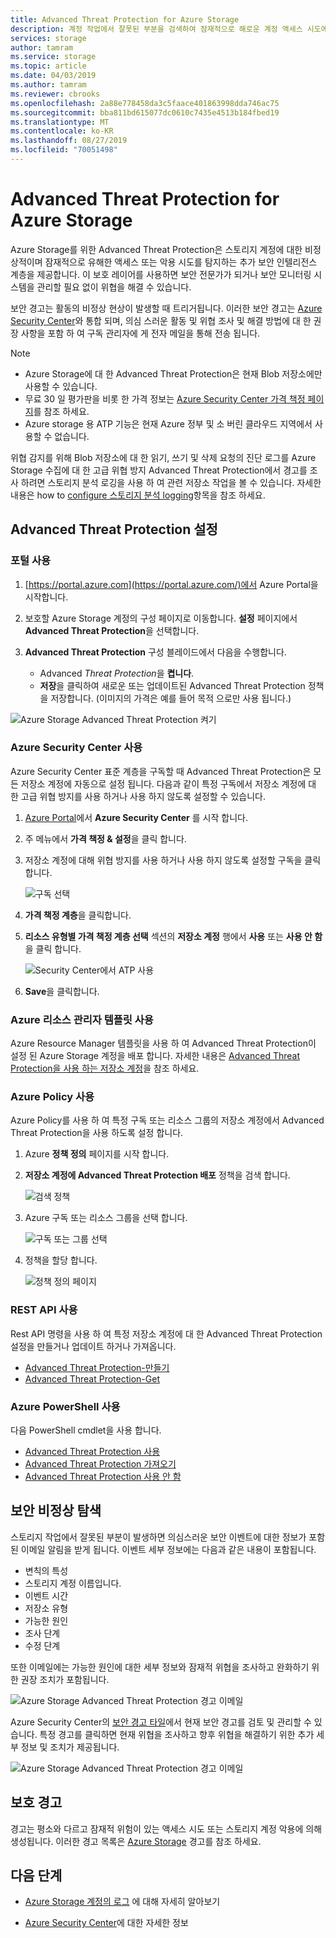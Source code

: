```yaml
---
title: Advanced Threat Protection for Azure Storage
description: 계정 작업에서 잘못된 부분을 검색하여 잠재적으로 해로운 계정 액세스 시도에 대해 알리도록 Azure Storage Advanced Threat Protection을 구성합니다.
services: storage
author: tamram
ms.service: storage
ms.topic: article
ms.date: 04/03/2019
ms.author: tamram
ms.reviewer: cbrooks
ms.openlocfilehash: 2a88e778458da3c5faace401863998dda746ac75
ms.sourcegitcommit: bba811bd615077dc0610c7435e4513b184fbed19
ms.translationtype: MT
ms.contentlocale: ko-KR
ms.lasthandoff: 08/27/2019
ms.locfileid: "70051498"
---
```

# <a name="advanced-threat-protection-for-azure-storage"></a>Advanced Threat Protection for Azure Storage

Azure Storage를 위한 Advanced Threat Protection은 스토리지 계정에 대한 비정상적이며 잠재적으로 유해한 액세스 또는 악용 시도를 탐지하는 추가 보안 인텔리전스 계층을 제공합니다. 이 보호 레이어를 사용하면 보안 전문가가 되거나 보안 모니터링 시스템을 관리할 필요 없이 위협을 해결 수 있습니다. 

보안 경고는 활동의 비정상 현상이 발생할 때 트리거됩니다.  이러한 보안 경고는 [Azure Security Center](https://azure.microsoft.com/services/security-center/)와 통합 되며, 의심 스러운 활동 및 위협 조사 및 해결 방법에 대 한 권장 사항을 포함 하 여 구독 관리자에 게 전자 메일을 통해 전송 됩니다.

> [!NOTE]
> * Azure Storage에 대 한 Advanced Threat Protection은 현재 Blob 저장소에만 사용할 수 있습니다.
> * 무료 30 일 평가판을 비롯 한 가격 정보는 [Azure Security Center 가격 책정 페이지]( https://azure.microsoft.com/pricing/details/security-center/)를 참조 하세요.
> * Azure storage 용 ATP 기능은 현재 Azure 정부 및 소 버린 클라우드 지역에서 사용할 수 없습니다.

위협 감지를 위해 Blob 저장소에 대 한 읽기, 쓰기 및 삭제 요청의 진단 로그를 Azure Storage 수집에 대 한 고급 위협 방지 Advanced Threat Protection에서 경고를 조사 하려면 스토리지 분석 로깅을 사용 하 여 관련 저장소 작업을 볼 수 있습니다. 자세한 내용은 how to [configure 스토리지 분석 logging](storage-monitor-storage-account.md#configure-logging)항목을 참조 하세요.

## <a name="set-up-advanced-threat-protection"></a>Advanced Threat Protection 설정 

### <a name="using-the-portal"></a>포털 사용

1. [https://portal.azure.com](https://portal.azure.com/)에서 Azure Portal을 시작합니다.

2. 보호할 Azure Storage 계정의 구성 페이지로 이동합니다. **설정** 페이지에서 **Advanced Threat Protection**을 선택합니다.

3. **Advanced Threat Protection** 구성 블레이드에서 다음을 수행합니다.
    * Advanced *Threat Protection*을 **켭니다**.
    * **저장**을 클릭하여 새로운 또는 업데이트된 Advanced Threat Protection 정책을 저장합니다. (이미지의 가격은 예를 들어 목적 으로만 사용 됩니다.)

![Azure Storage Advanced Threat Protection 켜기](./media/storage-advanced-threat-protection/storage-advanced-threat-protection-turn-on.png)

### <a name="using-azure-security-center"></a>Azure Security Center 사용

Azure Security Center 표준 계층을 구독할 때 Advanced Threat Protection은 모든 저장소 계정에 자동으로 설정 됩니다. 다음과 같이 특정 구독에서 저장소 계정에 대 한 고급 위협 방지를 사용 하거나 사용 하지 않도록 설정할 수 있습니다.

1. [Azure Portal](https://portal.azure.com)에서 **Azure Security Center** 를 시작 합니다.
1. 주 메뉴에서 **가격 책정 & 설정**을 클릭 합니다.
1. 저장소 계정에 대해 위협 방지를 사용 하거나 사용 하지 않도록 설정할 구독을 클릭 합니다.

    ![구독 선택](./media/storage-advanced-threat-protection/storage-advanced-threat-protection-subscription.png)

1. **가격 책정 계층**을 클릭합니다.
1. **리소스 유형별 가격 책정 계층 선택** 섹션의 **저장소 계정** 행에서 **사용** 또는 **사용 안 함**을 클릭 합니다.

    ![Security Center에서 ATP 사용](./media/storage-advanced-threat-protection/storage-advanced-threat-protection-pricing2.png)
1. **Save**을 클릭합니다.

### <a name="using-azure-resource-manager-templates"></a>Azure 리소스 관리자 템플릿 사용

Azure Resource Manager 템플릿을 사용 하 여 Advanced Threat Protection이 설정 된 Azure Storage 계정을 배포 합니다. 자세한 내용은 [Advanced Threat Protection을 사용 하는 저장소 계정](https://azure.microsoft.com/resources/templates/201-storage-advanced-threat-protection-create/)을 참조 하세요.

### <a name="using-azure-policy"></a>Azure Policy 사용

Azure Policy를 사용 하 여 특정 구독 또는 리소스 그룹의 저장소 계정에서 Advanced Threat Protection을 사용 하도록 설정 합니다.

1. Azure **정책 정의** 페이지를 시작 합니다.

1. **저장소 계정에 Advanced Threat Protection 배포** 정책을 검색 합니다.

     ![검색 정책](./media/storage-advanced-threat-protection/storage-atp-policy-definitions.png)
  
1. Azure 구독 또는 리소스 그룹을 선택 합니다.

    ![구독 또는 그룹 선택](./media/storage-advanced-threat-protection/storage-atp-policy2.png)

1. 정책을 할당 합니다.

    ![정책 정의 페이지](./media/storage-advanced-threat-protection/storage-atp-policy1.png)

### <a name="using-rest-api"></a>REST API 사용
Rest API 명령을 사용 하 여 특정 저장소 계정에 대 한 Advanced Threat Protection 설정을 만들거나 업데이트 하거나 가져옵니다.

* [Advanced Threat Protection-만들기](https://docs.microsoft.com/rest/api/securitycenter/advancedthreatprotection/create)
* [Advanced Threat Protection-Get](https://docs.microsoft.com/rest/api/securitycenter/advancedthreatprotection/get)

### <a name="using-azure-powershell"></a>Azure PowerShell 사용

다음 PowerShell cmdlet을 사용 합니다.

  * [Advanced Threat Protection 사용](https://docs.microsoft.com/powershell/module/az.security/enable-azsecurityadvancedthreatprotection)
  * [Advanced Threat Protection 가져오기](https://docs.microsoft.com/powershell/module/az.security/get-azsecurityadvancedthreatprotection)
  * [Advanced Threat Protection 사용 안 함](https://docs.microsoft.com/powershell/module/az.security/disable-azsecurityadvancedthreatprotection)

## <a name="explore-security-anomalies"></a>보안 비정상 탐색

스토리지 작업에서 잘못된 부분이 발생하면 의심스러운 보안 이벤트에 대한 정보가 포함된 이메일 알림을 받게 됩니다. 이벤트 세부 정보에는 다음과 같은 내용이 포함됩니다.

* 변칙의 특성
* 스토리지 계정 이름입니다.
* 이벤트 시간
* 저장소 유형
* 가능한 원인 
* 조사 단계
* 수정 단계


또한 이메일에는 가능한 원인에 대한 세부 정보와 잠재적 위협을 조사하고 완화하기 위한 권장 조치가 포함됩니다.

![Azure Storage Advanced Threat Protection 경고 이메일](./media/storage-advanced-threat-protection/storage-advanced-threat-protection-alert-email.png)

Azure Security Center의 [보안 경고 타일](../../security-center/security-center-managing-and-responding-alerts.md)에서 현재 보안 경고를 검토 및 관리할 수 있습니다. 특정 경고를 클릭하면 현재 위협을 조사하고 향후 위협을 해결하기 위한 추가 세부 정보 및 조치가 제공됩니다.

![Azure Storage Advanced Threat Protection 경고 이메일](./media/storage-advanced-threat-protection/storage-advanced-threat-protection-alert.png)

## <a name="protection-alerts"></a>보호 경고

경고는 평소와 다르고 잠재적 위험이 있는 액세스 시도 또는 스토리지 계정 악용에 의해 생성됩니다. 이러한 경고 목록은 [Azure Storage](../../security-center/security-center-alerts-data-services.md#azure-storage) 경고를 참조 하세요.

## <a name="next-steps"></a>다음 단계

* [Azure Storage 계정의 로그](/rest/api/storageservices/About-Storage-Analytics-Logging) 에 대해 자세히 알아보기

* [Azure Security Center](../../security-center/security-center-intro.md)에 대한 자세한 정보
